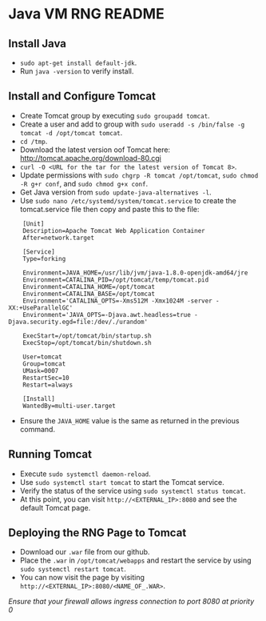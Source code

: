 # Java VM RNG README

## Install Java
- `sudo apt-get install default-jdk`.
- Run `java -version` to verify install.

## Install and Configure Tomcat
- Create Tomcat group by executing `sudo groupadd tomcat`.
- Create a user and add to group with `sudo useradd -s /bin/false -g tomcat -d /opt/tomcat tomcat`.
- `cd /tmp`.
- Download the latest version oof Tomcat here: http://tomcat.apache.org/download-80.cgi
- `curl -O <URL for the tar for the latest version of Tomcat 8>`.
- Update permissions with `sudo chgrp -R tomcat /opt/tomcat`, `sudo chmod -R g+r conf`, and `sudo chmod g+x conf`.
- Get Java version from `sudo update-java-alternatives -l`.
- Use `sudo nano /etc/systemd/system/tomcat.service` to create the tomcat.service file then copy and paste this to the file:
```
    [Unit]
    Description=Apache Tomcat Web Application Container
    After=network.target

    [Service]
    Type=forking

    Environment=JAVA_HOME=/usr/lib/jvm/java-1.8.0-openjdk-amd64/jre
    Environment=CATALINA_PID=/opt/tomcat/temp/tomcat.pid
    Environment=CATALINA_HOME=/opt/tomcat
    Environment=CATALINA_BASE=/opt/tomcat
    Environment='CATALINA_OPTS=-Xms512M -Xmx1024M -server -XX:+UseParallelGC'
    Environment='JAVA_OPTS=-Djava.awt.headless=true -Djava.security.egd=file:/dev/./urandom'

    ExecStart=/opt/tomcat/bin/startup.sh
    ExecStop=/opt/tomcat/bin/shutdown.sh

    User=tomcat
    Group=tomcat
    UMask=0007
    RestartSec=10
    Restart=always

    [Install]
    WantedBy=multi-user.target
```
- Ensure the `JAVA_HOME` value is the same as returned in the previous command.

## Running Tomcat
- Execute `sudo systemctl daemon-reload`.
- Use `sudo systemctl start tomcat` to start the Tomcat service.
- Verify the status of the service using `sudo systemctl status tomcat`.
- At this point, you can visit `http://<EXTERNAL_IP>:8080` and see the default Tomcat page.

## Deploying the RNG Page to Tomcat
- Download our `.war` file from our github.
- Place the `.war` in `/opt/tomcat/webapps` and restart the service by using `sudo systemctl restart tomcat`.
- You can now visit the page by visiting `http://<EXTERNAL_IP>:8080/<NAME_OF_.WAR>`.

*Ensure that your firewall allows ingress connection to port 8080 at priority 0*
